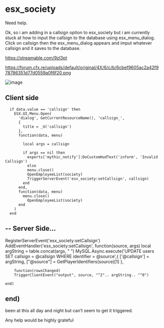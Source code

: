 # esx_society
Need help.



Ok, so i am adding in a callsign option to esx_society but i am currently stuck at how to input the callsign to the database using esx_menu_dialog. Click on callsign then the esx_menu_dialog appears and imput whatever callsign and it saves to the database.

https://streamable.com/9zl3pt

https://forum.cfx.re/uploads/default/original/4X/6/c/b/6cbef9605ac2a42f978786351d77d0559a0f6f20.png

![image](https://user-images.githubusercontent.com/59232670/125348093-b3025f80-e353-11eb-97e1-24f8e07f311e.png)

Client side
---
      if data.value == 'callsign' then
        ESX.UI.Menu.Open(
          'dialog', GetCurrentResourceName(), 'callsign_',
          {
            title = _U('callsign')
          },
          function(data, menu)

            local args = callsign

            if args == nil then
              exports['mythic_notify']:DoCustomHudText('inform', 'Invalid Callsign')
              else
              menu.close()
              OpenEmployeeList(society)
              TriggerServerEvent('esx_society:setCallsign', callsign)
            end
          end,
          function(data, menu)
            menu.close()
              OpenEmployeeList(society)
          end
        )
      end
--
Server Side…
--
RegisterServerEvent('esx_society:setCallsign')
AddEventHandler('esx_society:setCallsign', function(source, args)
    local argString = table.concat(args, " ")
    MySQL.Async.execute('UPDATE users SET callsign = @callsign WHERE identifier = @source',{
		['@callsign'] = argString,
		["@source"] = GetPlayerIdentifiers(source)[1]
	},

        function(rowsChanged)
        TriggerClientEvent("output", source, "^2".. argString.. "^0")

    end)
end)
--
been at this all day and night but can’t seem to get it triggered.

Any help would be highly grateful
